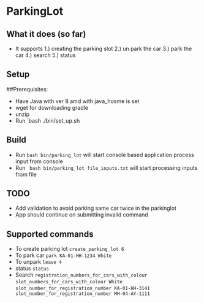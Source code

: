 
# ParkingLot

## What it does (so far)
- It supports
  1.) creating the parking slot
  2.) un park the car
  3.) park the car
  4.) search
  5.) status

## Setup
##Prerequisites:
- Have Java with ver 8 amd with java_hosme is set
- wget for downloading gradle
- unzip
- Run `bash ./bin/set_up.sh

## Build
- Run `bash bin/parking_lot` will start console based application process input from console
- Run ` bash bin/parking_lot file_inputs.txt` will start processing inputs from file

## TODO
- Add validation to avoid parking same car twice in the parkinglot
- App should continue on submitting invalid command

## Supported commands
- To create parking lot
     `create_parking_lot 6`
- To park car
       `park KA-01-HH-1234 White`
- To unpark
       `leave 4`
- status
        `status`
- Search
        `registration_numbers_for_cars_with_colour`
        `slot_numbers_for_cars_with_colour White`
        `slot_number_for_registration_number KA-01-HH-3141`
        ` slot_number_for_registration_number MH-04-AY-1111`


